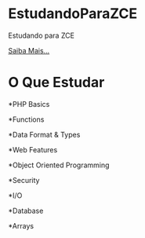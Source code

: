 EstudandoParaZCE
================

Estudando para ZCE

[Saiba Mais...](http://kleberksms.github.io/EstudandoParaZCE/)

O Que Estudar
=============

*PHP Basics

*Functions

*Data Format & Types

*Web Features

*Object Oriented Programming

*Security

*I/O

*Database

*Arrays

